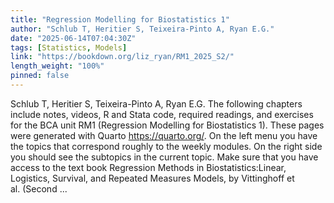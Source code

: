 ```yaml
---
title: "Regression Modelling for Biostatistics 1"
author: "Schlub T, Heritier S, Teixeira-Pinto A, Ryan E.G."
date: "2025-06-14T07:04:30Z"
tags: [Statistics, Models]
link: "https://bookdown.org/liz_ryan/RM1_2025_S2/"
length_weight: "100%"
pinned: false
---
```


Schlub T, Heritier S, Teixeira-Pinto A, Ryan E.G. The following chapters include notes, videos, R and Stata code, required readings, and exercises for the BCA unit RM1 (Regression Modelling for Biostatistics 1). These pages were generated with Quarto https://quarto.org/. On the left menu you have the topics that correspond roughly to the weekly modules. On the right side you should see the subtopics in the current topic. Make sure that you have access to the text book Regression Methods in Biostatistics:Linear, Logistics, Survival, and Repeated Measures Models, by Vittinghoff et al. (Second ...

